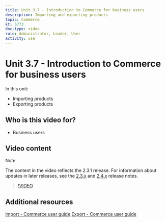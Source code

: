 ```yaml
---
title: Unit 3.7 - Introduction to Commerce for business users
description: Importing and exporting products
topic: Commerce
kt: 5773
doc-type: video
role: Administrator, Leader, User
activity: use
---
```


# Unit 3.7 - Introduction to Commerce for business users

In this unit:

- Importing products
- Exporting products

## Who is this video for?

- Business users

## Video content

>[!NOTE]
>
>The content in the video reflects the 2.3.1 release. For information about updates in later releases, see the [ 2.3.x](https://devdocs.magento.com/guides/v2.3/release-notes/bk-release-notes.html) and [2.4.x](https://devdocs.magento.com/guides/v2.4/release-notes/bk-release-notes.html) release notes.

>[!VIDEO](https://video.tv.adobe.com/v/35958?quality=12&learn=on)

## Additional resources

[Import - Commerce user guide](https://docs.magento.com/user-guide/system/data-import.html)
[Export - Commerce user guide](https://docs.magento.com/user-guide/system/data-export.html)
